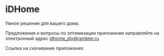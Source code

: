 # iDHome
Умное решение для вашего дома.

Предложения и вопросы по оптимизации приложения направляйте на электронный адрес idhome_div@rambler.ru

Cсылка на скачивание приложения:
